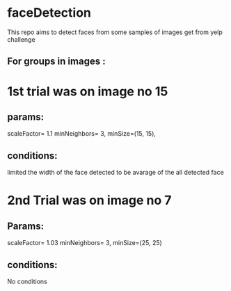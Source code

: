 # faceDetection
This repo aims to detect faces from some samples of images get from yelp challenge 

For groups in images :
-------------------------
# 1st trial was on image no 15 
params: 
-------
scaleFactor= 1.1
minNeighbors= 3,
minSize=(15, 15),

conditions:
-----------
limited the width of the face detected to be avarage of the all detected face

# 2nd Trial was on image no 7
Params:
-------
scaleFactor= 1.03
minNeighbors= 3,
minSize=(25, 25)

conditions:
-----------
No conditions


